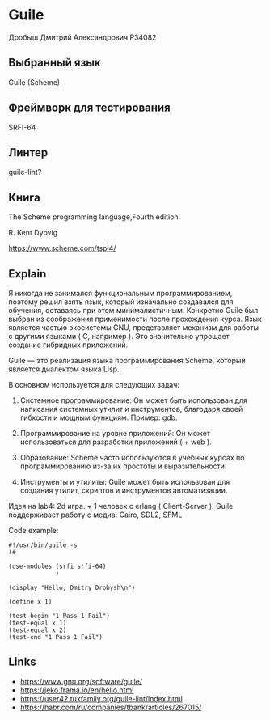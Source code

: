 # Guile

Дробыш Дмитрий Александрович P34082

## Выбранный язык 

Guile (Scheme)

## Фреймворк для тестирования

SRFI-64

## Линтер 

guile-lint?

## Книга 

The Scheme programming language,Fourth edition.

R. Kent Dybvig

https://www.scheme.com/tspl4/

## Explain

Я никогда не занимался функциональным программированием, поэтому решил взять язык, который изначально создавался для обучения, оставаясь при этом минималистичным. Конкретно Guile был выбран из соображения применимости после прохождения курса. Язык является частью экосистемы GNU, представляет механизм для работы с другими языками ( C, например ). Это значительно упрощает создание гибридных приложений.

Guile — это реализация языка программирования Scheme, который является диалектом языка Lisp.

B основном используется для следующих задач:

1. Системное программирование: Он может быть использован для написания системных утилит и инструментов, благодаря своей гибкости и мощным функциям. Пример: gdb.

2. Программирование на уровне приложений: Он может использоваться для разработки приложений ( + web ).

3. Образование: Scheme часто используются в учебных курсах по программированию из-за их простоты и выразительности.

4. Инструменты и утилиты: Guile может быть использован для создания утилит, скриптов и инструментов автоматизации.

Идея на lab4:
2d игра. + 1 человек с erlang ( Client-Server ).
Guile поддерживает работу с медиа: Cairo, SDL2, SFML

Code example:

```
#!/usr/bin/guile -s 
!#

(use-modules (srfi srfi-64)
             )

(display "Hello, Dmitry Drobysh\n")

(define x 1)

(test-begin "1 Pass 1 Fail")
(test-equal x 1)
(test-equal x 2)
(test-end "1 Pass 1 Fail")

```
## Links
- https://www.gnu.org/software/guile/
- https://jeko.frama.io/en/hello.html
- https://user42.tuxfamily.org/guile-lint/index.html
- https://habr.com/ru/companies/tbank/articles/267015/  




